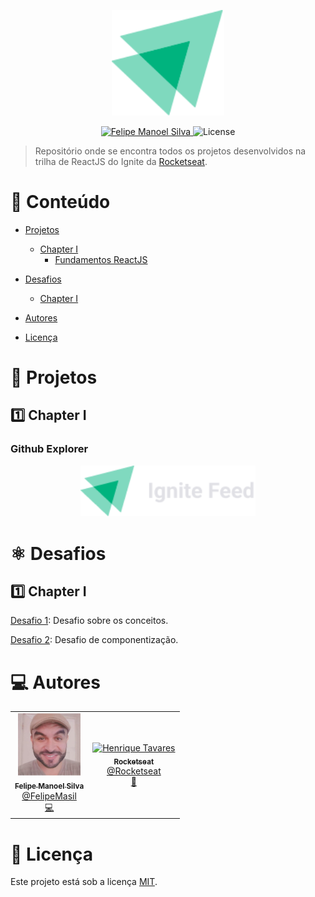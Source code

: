 <p align="center">
   <img src="./images/ignite.svg" alt="Ignite" width="180"/>
</p>

<p align="center">
   <a href="https://www.linkedin.com/in/felipemanoelsilva/">
      <img alt="Felipe Manoel Silva" src="https://img.shields.io/badge/-Felipe Manoel-01B755?style=flat&logo=Linkedin&logoColor=white" />
   </a>

  <img alt="License" src="https://img.shields.io/badge/license-MIT-01B755">
</p>

> Repositório onde se encontra todos os projetos desenvolvidos na trilha de ReactJS do Ignite da [Rocketseat](https://github.com/Rocketseat).

# :pushpin: Conteúdo

- [Projetos](#rocket-projetos)
  - [Chapter I](#one-chapter-i)
    - [Fundamentos ReactJS](#fundamentos-reactjs)
  
- [Desafios](#atom_symbol-desafios)
  - [Chapter I](#one-chapter-i)
- [Autores](#computer-autores)
- [Licença](#closed_book-licença)

# :rocket: Projetos

## :one: Chapter I

### Github Explorer

<p align="center">
  <a href="https://github.com/tavareshenrique/ignite-reactjs/tree/main/01-github-explorer">
     <img src="./images/ignite-feed.png" alt="Ignite Feed" width="280"/>
   </a>
</p>



# :atom_symbol: Desafios

## :one: Chapter I

[Desafio 1](https://github.com/tavareshenrique/ignite-reactjs-desafio-1): Desafio sobre os conceitos.

[Desafio 2](https://github.com/tavareshenrique/ignite-reactjs-desafio-2): Desafio de componentização.


# :computer: Autores

<table>
  <tr>
    <td align="center">
      <a href="http://github.com/FelipeMasil/">
        <img src="./images/felipe.jpg" width="100px;" alt="Henrique Tavares"/>
        <br />
        <sub>
          <b>Felipe Manoel Silva</b>
        </sub>
       </a>
       <br />
       <a href="https://www.linkedin.com/in/felipemanoelsilva/" title="Linkedin">@FelipeMasil</a>
       <br />
       <a href="https://github.com/tavareshenrique/fastfeet-api/commits?author=tavareshenrique" title="Code">💻</a>
    </td>
    <td align="center">
      <a href="http://github.com/tavareshenrique/">
        <img src="https://avatars0.githubusercontent.com/u/28929274?s=200&v=4" width="100px;" alt="Henrique Tavares"/>
        <br />
        <sub>
          <b>Rocketseat</b>
        </sub>
       </a>
       <br />
       <a href="https://github.com/Rocketseat" title="Linkedin">@Rocketseat</a>
       <br />
       <a href="https://avatars.githubusercontent.com/u/45322010?v=4" title="Creators">🚀</a>
    </td>
  </tr>
</table>

# :closed_book: Licença

Este projeto está sob a licença [MIT](./LICENSE).